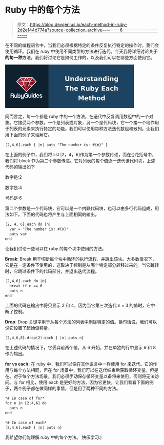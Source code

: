 # Ruby 中的每个方法

> 原文：<https://blog.devgenius.io/each-method-in-ruby-2d2e144d774a?source=collection_archive---------6----------------------->

在不同的编程语言中，当我们必须根据特定的条件反复执行特定的操作时，我们会使用循环。我们在 ruby 中使用不同类型的方法进行迭代。今天我将详细讨论关于**的每一种**方法。我们将讨论它是如何工作的，以及我们可以在哪些方面使用它。

![](img/124bb12bae63c5f4bce5ed81b3c6f6d8.png)

简而言之，每一个都是 ruby 中的一个方法，在迭代中反复调用数组中的一个对象。它接受两个参数，一个是列表或对象，另一个是代码块，它一个接一个地作用于列表的元素来执行特定的功能。我们可以使用每种方法迭代数组和散列。让我们用下面的例子来理解它。

`[2,4,6].each { |n| puts "The number is: #{n}" }`

在上面的例子中，我们将 list [2，4，6]作为第一个参数传递，而在{}花括号中，我们将 block 作为第二个参数传递。它对列表的每个值逐一迭代该代码块，上述代码的输出如下

数字是:2

数字是:4

号码是:6

第二个参数是一个代码块，它可以是一个内联代码块，也可以由多行代码组成，用法如下。下面的代码也将产生与上面相同的输出。

```
[2, 4, 6].each do |n|
  var = "The number is: #{n}"
  puts var
end
```

让我们讨论一些可以在 ruby 的每个块中使用的方法。

**Break:** Break 用于切断每个块中循环的执行流程，并跳出该块。大多数情况下，它是在一定条件下使用的，这取决于控制是从哪个特定部分转移过来的。当它跳转时，它跳过条件下的代码部分，并退出迭代流程。

```
[2,4,6].each do |n|
  break if n == 6
  puts n
end
```

上面的代码在输出中将只显示 2 和 4，因为当它第三次迭代 n = 3 的值时，它中断了控制。

**Drop:** Drop 关键字用于从每个方法的列表中删除特定的值。换句话说，我们可以说它设置了起始偏移量。

```
[2,4,6,8].drop(2).each { |n| puts n}
```

在上述代码的情况下，它丢弃前两个值，从 6 开始，并在单独的行中显示 6 和 8 作为输出。

**for vs each:** 在 ruby 中，我们可以像在其他语言中一样使用 for 来迭代。它的作用与每个方法相同，但在 for 场景中，我们可以在迭代结束后获取循环变量。但是在。对于每个方法场景，我们必须手动保存循环变量以备将来使用，否则将无法访问。与 for 相比，使用 each 是更好的方法，因为它更快。让我们看看下面的例子，两个例子都在做同样的事情，但是用了两种不同的方法。

```
*# In case of for*
for n in [2,4,6] do
  puts n
end

*# In case of each*
[2,4,6].each { |n| puts n}
```

我希望你们能理解 ruby 中的每个方法。
快乐学习:)
